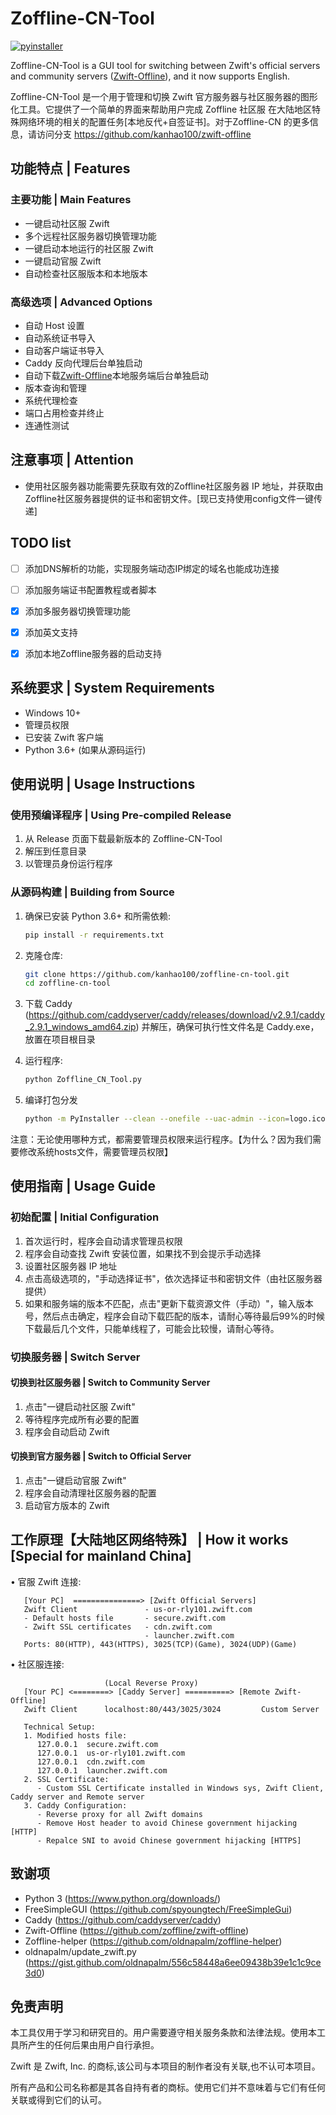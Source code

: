 
# Zoffline-CN-Tool

[![pyinstaller](https://github.com/kanhao100/zoffline-cn-tool/actions/workflows/pyinstaller.yaml/badge.svg)](https://github.com/kanhao100/zoffline-cn-tool/actions/workflows/pyinstaller.yaml)

Zoffline-CN-Tool is a GUI tool for switching between Zwift's official servers and community servers ([Zwift-Offline](https://github.com/zoffline/zwift-offline)), and it now supports English.

Zoffline-CN-Tool 是一个用于管理和切换 Zwift 官方服务器与社区服务器的图形化工具。它提供了一个简单的界面来帮助用户完成 Zoffline 社区服 在大陆地区特殊网络环境的相关的配置任务[本地反代+自签证书]。对于Zoffline-CN 的更多信息，请访问分支 https://github.com/kanhao100/zwift-offline

## 功能特点 | Features

### 主要功能 | Main Features
- 一键启动社区服 Zwift
- 多个远程社区服务器切换管理功能
- 一键启动本地运行的社区服 Zwift
- 一键启动官服 Zwift
- 自动检查社区服版本和本地版本

### 高级选项 | Advanced Options
- 自动 Host 设置
- 自动系统证书导入
- 自动客户端证书导入
- Caddy 反向代理后台单独启动
- 自动下载[Zwift-Offline](https://github.com/zoffline/zwift-offline)本地服务端后台单独启动
- 版本查询和管理
- 系统代理检查
- 端口占用检查并终止
- 连通性测试


## 注意事项 | Attention

- 使用社区服务器功能需要先获取有效的Zoffline社区服务器 IP 地址，并获取由Zoffline社区服务器提供的证书和密钥文件。[现已支持使用config文件一键传递]

## TODO list
- [ ] 添加DNS解析的功能，实现服务端动态IP绑定的域名也能成功连接
- [ ] 添加服务端证书配置教程或者脚本
- [x] 添加多服务器切换管理功能
- [x] 添加英文支持
- [x] 添加本地Zoffline服务器的启动支持


## 系统要求 | System Requirements

- Windows 10+
- 管理员权限
- 已安装 Zwift 客户端
- Python 3.6+ (如果从源码运行)

## 使用说明 | Usage Instructions

### 使用预编译程序 | Using Pre-compiled Release

1. 从 Release 页面下载最新版本的 Zoffline-CN-Tool
2. 解压到任意目录
3. 以管理员身份运行程序

### 从源码构建 | Building from Source

1. 确保已安装 Python 3.6+ 和所需依赖:
   ```bash
   pip install -r requirements.txt
   ```

2. 克隆仓库:
   ```bash
   git clone https://github.com/kanhao100/zoffline-cn-tool.git
   cd zoffline-cn-tool
   ```

3. 下载 Caddy (https://github.com/caddyserver/caddy/releases/download/v2.9.1/caddy_2.9.1_windows_amd64.zip) 并解压，确保可执行性文件名是 Caddy.exe，放置在项目根目录

4. 运行程序:
   ```bash
   python Zoffline_CN_Tool.py
   ```

5. 编译打包分发
   ```bash
   python -m PyInstaller --clean --onefile --uac-admin --icon=logo.ico --add-data "*.pem;." --add-data "*.p12;." --add-data "caddy.exe;." --add-data "Caddyfile;." --add-data "SEU.ico;." --add-data "NUCU.ico;." --name "Zoffline-CN-Tool" Zoffline_CN_Tool.py
   ```

注意：无论使用哪种方式，都需要管理员权限来运行程序。【为什么？因为我们需要修改系统hosts文件，需要管理员权限】

## 使用指南 | Usage Guide

### 初始配置 | Initial Configuration

1. 首次运行时，程序会自动请求管理员权限
2. 程序会自动查找 Zwift 安装位置，如果找不到会提示手动选择
3. 设置社区服务器 IP 地址
4. 点击高级选项的，"手动选择证书"，依次选择证书和密钥文件（由社区服务器提供）
5. 如果和服务端的版本不匹配，点击"更新下载资源文件（手动）"，输入版本号，然后点击确定，程序会自动下载匹配的版本，请耐心等待最后99%的时候下载最后几个文件，只能单线程了，可能会比较慢，请耐心等待。
   
### 切换服务器 | Switch Server

#### 切换到社区服务器 | Switch to Community Server
1. 点击"一键启动社区服 Zwift"
2. 等待程序完成所有必要的配置
3. 程序会自动启动 Zwift

#### 切换到官方服务器 | Switch to Official Server
1. 点击"一键启动官服 Zwift"
2. 程序会自动清理社区服务器的配置
3. 启动官方版本的 Zwift


## 工作原理【大陆地区网络特殊】 | How it works [Special for mainland China]
• 官服 Zwift 连接:
```
   [Your PC]  ===============> [Zwift Official Servers]
   Zwift Client               - us-or-rly101.zwift.com
   - Default hosts file       - secure.zwift.com
   - Zwift SSL certificates   - cdn.zwift.com
                              - launcher.zwift.com
   Ports: 80(HTTP), 443(HTTPS), 3025(TCP)(Game), 3024(UDP)(Game)
```
• 社区服连接:
```
                     (Local Reverse Proxy)
   [Your PC] <========> [Caddy Server] ==========> [Remote Zwift-Offline]
   Zwift Client      localhost:80/443/3025/3024         Custom Server

   Technical Setup:
   1. Modified hosts file:
      127.0.0.1  secure.zwift.com
      127.0.0.1  us-or-rly101.zwift.com
      127.0.0.1  cdn.zwift.com
      127.0.0.1  launcher.zwift.com
   2. SSL Certificate:
      - Custom SSL Certificate installed in Windows sys, Zwift Client, Caddy server and Remote server
   3. Caddy Configuration:
      - Reverse proxy for all Zwift domains
      - Remove Host header to avoid Chinese government hijacking [HTTP]
      - Repalce SNI to avoid Chinese government hijacking [HTTPS]
```

## 致谢项

- Python 3 (https://www.python.org/downloads/)
- FreeSimpleGUI (https://github.com/spyoungtech/FreeSimpleGui)
- Caddy (https://github.com/caddyserver/caddy)
- Zwift-Offline (https://github.com/zoffline/zwift-offline)
- Zoffline-helper (https://github.com/oldnapalm/zoffline-helper)
- oldnapalm/update_zwift.py (https://gist.github.com/oldnapalm/556c58448a6ee09438b39e1c1c9ce3d0)

## 免责声明

本工具仅用于学习和研究目的。用户需要遵守相关服务条款和法律法规。使用本工具所产生的任何后果由用户自行承担。

Zwift 是 Zwift, Inc. 的商标,该公司与本项目的制作者没有关联,也不认可本项目。

所有产品和公司名称都是其各自持有者的商标。使用它们并不意味着与它们有任何关联或得到它们的认可。